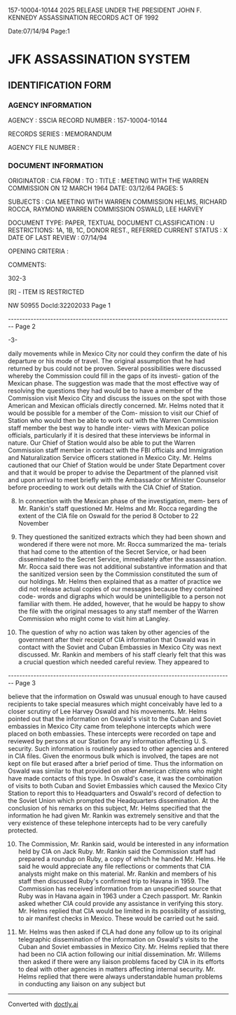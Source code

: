 157-10004-10144 2025 RELEASE UNDER THE PRESIDENT JOHN F. KENNEDY ASSASSINATION RECORDS ACT OF 1992

Date:07/14/94
Page:1

# JFK ASSASSINATION SYSTEM

## IDENTIFICATION FORM

### AGENCY INFORMATION

AGENCY : SSCIA
RECORD NUMBER : 157-10004-10144

RECORDS SERIES :
MEMORANDUM

AGENCY FILE NUMBER :

### DOCUMENT INFORMATION

ORIGINATOR : CIA
FROM :
TO :
TITLE : MEETING WITH THE WARREN COMMISSION ON 12 MARCH 1964
DATE: 03/12/64
PAGES: 5

SUBJECTS :
CIA MEETING WITH WARREN COMMISSION
HELMS, RICHARD
ROCCA, RAYMOND
WARREN COMMISSION
OSWALD, LEE HARVEY

DOCUMENT TYPE: PAPER, TEXTUAL DOCUMENT
CLASSIFICATION : U
RESTRICTIONS: 1A, 1B, 1C, DONOR REST., REFERRED
CURRENT STATUS : X
DATE OF LAST REVIEW : 07/14/94

OPENING CRITERIA :

COMMENTS:

302-3

[R] - ITEM IS RESTRICTED

NW 50955 DocId:32202033 Page 1


-------------------------------------------------------------------------------- Page 2

-3-

daily movements while in Mexico City nor could they confirm the date
of his departure or his mode of travel. The original assumption that
he had returned by bus could not be proven. Several possibilities were
discussed whereby the Commission could fill in the gaps of its investi-
gation of the Mexican phase. The suggestion was made that the most
effective way of resolving the questions they had would be to have a
member of the Commission visit Mexico City and discuss the issues on
the spot with those American and Mexican officials directly concerned.
Mr. Helms noted that it would be possible for a member of the Com-
mission to visit our Chief of Station who would then be able to work out
with the Warren Commission staff member the best way to handle inter-
views with Mexican police officials, particularly if it is desired that
these interviews be informal in nature. Our Chief of Station would also
be able to put the Warren Commission staff member in contact with the
FBI officials and Immigration and Naturalization Service officers stationed
in Mexico City. Mr. Helms cautioned that our Chief of Station would be
under State Department cover and that it would be proper to advise the
Department of the planned visit and upon arrival to meet briefly with the
Ambassador or Minister Counselor before proceeding to work out details
with the CIA Chief of Station.

8. In connection with the Mexican phase of the investigation, mem-
   bers of Mr. Rankin's staff questioned Mr. Helms and Mr. Rocca regarding
   the extent of the CIA file on Oswald for the period 8 October to 22 November
1963. They questioned the sanitized extracts which they had been shown
      and wondered if there were not more. Mr. Rocca summarized the ma-
      terials that had come to the attention of the Secret Service, or had been
      disseminated to the Secret Service, immediately after the assassination.
      Mr. Rocca said there was not additional substantive information and that
      the sanitized version seen by the Commission constituted the sum of our
      holdings. Mr. Helms then explained that as a matter of practice we did
      not release actual copies of our messages because they contained code-
      words and digraphs which would be unintelligible to a person not familiar
      with them. He added, however, that he would be happy to show the file
      with the original messages to any staff member of the Warren Commission
      who might come to visit him at Langley.

9. The question of why no action was taken by other agencies of
   the government after their receipt of CIA information that Oswald was
   in contact with the Soviet and Cuban Embassies in Mexico City was next
   discussed. Mr. Rankin and members of his staff clearly felt that this
   was a crucial question which needed careful review. They appeared to


-------------------------------------------------------------------------------- Page 3

believe that the information on Oswald was unusual enough to have caused recipients to take special measures which might conceivably have led to a closer scrutiny of Lee Harvey Oswald and his movements. Mr. Helms pointed out that the information on Oswald's visit to the Cuban and Soviet embassies in Mexico City came from telephone intercepts which were placed on both embassies. These intercepts were recorded on tape and reviewed by persons at our Station for any information affecting U. S. security. Such information is routinely passed to other agencies and entered in CIA files. Given the enormous bulk which is involved, the tapes are not kept on file but erased after a brief period of time. Thus the information on Oswald was similar to that provided on other American citizens who might have made contacts of this type. In Oswald's case, it was the combination of visits to both Cuban and Soviet Embassies which caused the Mexico City Station to report this to Headquarters and Oswald's record of defection to the Soviet Union which prompted the Headquarters dissemination. At the conclusion of his remarks on this subject, Mr. Helms specified that the information he had given Mr. Rankin was extremely sensitive and that the very existence of these telephone intercepts had to be very carefully protected.

10. The Commission, Mr. Rankin said, would be interested in any information held by CIA on Jack Ruby. Mr. Rankin said the Commission staff had prepared a roundup on Ruby, a copy of which he handed Mr. Helms. He said he would appreciate any file reflections or comments that CIA analysts might make on this material. Mr. Rankin and members of his staff then discussed Ruby's confirmed trip to Havana in 1959. The Commission has received information from an unspecified source that Ruby was in Havana again in 1963 under a Czech passport. Mr. Rankin asked whether CIA could provide any assistance in verifying this story. Mr. Helms replied that CIA would be limited in its possibility of assisting, to air manifest checks in Mexico. These would be carried out he said.

11. Mr. Helms was then asked if CLA had done any follow up to its original telegraphic dissemination of the information on Oswald's visits to the Cuban and Soviet embassies in Mexico City. Mr. Helms replied that there had been no CIA action following our initial dissemination. Mr. Willems then asked if there were any liaison problems faced by CIA in its efforts to deal with other agencies in matters affecting internal security. Mr. Helms replied that there were always understandable human problems in conducting any liaison on any subject but


---
Converted with [doctly.ai](https://doctly.ai)